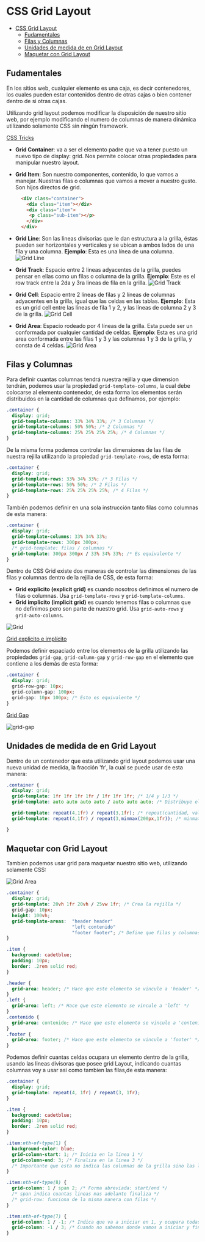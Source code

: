 # CSS Grid Layout

- [CSS Grid Layout](#css-grid-layout)
  - [Fudamentales](#fudamentales)
  - [Filas y Columnas](#filas-y-columnas)
  - [Unidades de medida de en Grid Layout](#unidades-de-medida-de-en-grid-layout)
  - [Maquetar con Grid Layout](#maquetar-con-grid-layout)

## Fudamentales

En los sitios web, cualquier elemento es una caja, es decir contenedores, los
cuales pueden estar contenidos dentro de otras cajas o bien contener dentro de si
otras cajas.

Utilizando grid layout podemos modificar la disposición de nuestro sitio web, por
ejemplo modificando el numero de columnas de manera dinámica utilizando solamente
CSS sin ningún framework.

[CSS Tricks](https://css-tricks.com/)

- **Grid Container**: va a ser el elemento padre que va a tener puesto un nuevo
  tipo de display: grid. Nos permite colocar otras propiedades para manipular
  nuestro layout.
- **Grid Item**: Son nuestro componentes, contenido, lo que vamos a manejar.
  Nuestras filas o columnas que vamos a mover a nuestro gusto. Son hijos directos
  de grid.

  ```html
    <div class="container">
      <div class="item"></div>
      <div class="item">
       <p class="sub-item"></p>
      </div>
    </div>
  ```

- **Grid Line**: Son las lineas divisorias que le dan estructura a la grilla,
  éstas pueden ser horizontales y verticales y se ubican a ambos lados de una
  fila y una columna. **Ejemplo**: Esta es una línea de una columna.
  ![Grid Line](https://css-tricks.com/wp-content/uploads/2016/03/grid-line.png)
- **Grid Track**: Espacio entre 2 lineas adyacentes de la grilla, puedes pensar
  en ellas como un filas o columna de la grilla. **Ejemplo**: Este es el row track
  entre la 2da y 3ra lineas de fila en la grilla.
  ![Grid Track](https://css-tricks.com/wp-content/uploads/2016/03/grid-track.png)
- **Grid Cell**: Espacio entre 2 líneas de filas y 2 líneas de columnas
  adyacentes en la grilla, igual que las celdas en las tablas. **Ejemplo**: Esta es
  un grid cell entre las lineas de fila 1 y 2, y las líneas de columna 2 y 3 de
  la grilla.
  ![Grid Cell](https://css-tricks.com/wp-content/uploads/2016/03/grid-cell.png)
- **Grid Area**: Espacio rodeado por 4 líneas de la grilla. Esta puede ser un
  conformada por cualquier cantidad de celdas. **Ejemplo**: Esta es una grid area
  conformada entre las filas 1 y 3 y las columnas 1 y 3 de la grilla, y consta
  de 4 celdas.
  ![Grid Area](https://css-tricks.com/wp-content/uploads/2016/03/grid-area.png)

## Filas y Columnas

Para definir cuantas columnas tendrá nuestra rejilla y que dimension tendrán,
podemos usar la propiedad `grid-template-columns`, la cual debe colocarse al
elemento contenedor, de esta forma los elementos serán distribuidos en la
cantidad de columnas que definamos, por ejemplo:

```css
.container {
  display: grid;
  grid-template-columns: 33% 34% 33%; /* 3 Columnas */
  grid-template-columns: 50% 50%; /* 2 Columnas */
  grid-template-columns: 25% 25% 25% 25%; /* 4 Columnas */
}
```

De la misma forma podemos controlar las dimensiones de las filas de nuestra
rejilla utilizando la propiedad `grid-template-rows`, de esta forma:

```css
.container {
  display: grid;
  grid-template-rows: 33% 34% 33%; /* 3 Filas */
  grid-template-rows: 50% 50%; /* 2 Filas */
  grid-template-rows: 25% 25% 25% 25%; /* 4 Filas */
}
```

También podemos definir en una sola instrucción tanto filas como columnas de esta
manera:

```css
.container {
  display: grid;
  grid-template-columns: 33% 34% 33%;
  grid-template-rows: 300px 300px;
  /* grid-template: filas / columnas */
  grid-template: 300px 300px / 33% 34% 33%; /* Es equivalente */
}
```

Dentro de CSS Grid existe dos maneras de controlar las dimensiones de las filas y
columnas dentro de la rejilla de CSS, de esta forma:

- **Grid explicito (explicit grid)** es cuando nosotros definimos el numero de
  filas o columnas. Usa `grid-template-rows` y `grid-template-columns`.
- **Grid implicito (implicit grid)** es cuando tenemos filas o columnas que no
  definimos pero son parte de nuestro grid. Usa `grid-auto-rows` y
  `grid-auto-columns`.

![Grid](https://www.quackit.com/pix/stock/css_grid_explicit_and_implicit_track_sizing.png)

[Grid explicito e implícito](https://www.quackit.com/css/grid/tutorial/explicit_vs_implicit_grid.cfm)

Podemos definir espaciado entre los elementos de la grilla utilizando las
propiedades `grid-gap`, `grid-column-gap` y `grid-row-gap` en el elemento que
contiene a los demás de esta forma:

```css
.container {
  display: grid;
  grid-row-gap: 10px;
  grid-column-gap: 100px;
  grid-gap: 10px 100px; /* Esto es equivalente */
}
```

[Grid Gap](https://cssreference.io/property/grid-gap/)

![grid-gap](https://static.platzi.com/media/user_upload/grid-gap-57fc0852-4be3-4a48-9f0d-54ecaa965cf5.jpg)

## Unidades de medida de en Grid Layout

Dentro de un contenedor que esta utilizando grid layout podemos usar una nueva
unidad de medida, la fracción 'fr', la cual se puede usar de esta manera:

```css
.container {
  display: grid;
  grid-template: 1fr 1fr 1fr 1fr / 1fr 1fr 1fr; /* 1/4 y 1/3 */
  grid-template: auto auto auto auto / auto auto auto; /* Distribuye el espacio en función del contenido */

  grid-template: repeat(4,1fr) / repeat(3,1fr); /* repeat(cantidad, valor) */
  grid-template: repeat(4,1fr) / repeat(3,minmax(200px,1fr)); /* minmax(min, max), es util para el responsive */

}
```

## Maquetar con Grid Layout

Tambien podemos usar grid para maquetar nuestro sitio web, utilizando solamente
CSS:

![Grid Area](https://static.platzi.com/media/user_upload/_D__fronted_grid-area_index.html-e3a6d006-2075-43a2-b7d6-f7f0f40695e5.jpg)

```css
.container {
  display: grid;
  grid-template: 20vh 1fr 20vh / 25vw 1fr; /* Crea la rejilla */
  grid-gap: 10px;
  height: 100vh;
  grid-template-areas:  "header header"
                        "left contenido"
                        "footer footer"; /* Define que filas y columnas usa cada area */
}

.item {
  background: cadetblue;
  padding: 10px;
  border: .2rem solid red;
}

.header {
  grid-area: header; /* Hace que este elemento se vincule a 'header' */
}
.left {
  grid-area: left; /* Hace que este elemento se vincule a 'left' */
}
.contenido {
  grid-area: contenido; /* Hace que este elemento se vincule a 'contenido' */
}
.footer {
  grid-area: footer; /* Hace que este elemento se vincule a 'footer' */
}
```

Podemos definir cuantas celdas ocupara un elemento dentro de la grilla, usando
las lineas divisoras que posee grid Layout, indicando cuantas columnas voy a usar
asi como tambien las filas,de esta manera:

```css
.container {
  display: grid;
  grid-template: repeat(4, 1fr) / repeat(3, 1fr);
}

.item {
  background: cadetblue;
  padding: 10px;
  border: .2rem solid red;
}

.item:nth-of-type(1) {
  background-color: blue;
  grid-column-start: 1; /* Inicia en la linea 1 */
  grid-column-end: 3; /* Finaliza en la linea 3 */
  /* Importante que esta no indica las columnas de la grilla sino las lineas que las dividen */
}

.item:nth-of-type(8) {
  grid-column: 1 / span 2; /* Forma abreviada: start/end */
  /* span indica cuantas lineas mas adelante finaliza */
  /* grid-row: funciona de la misma manera con filas */
}

.item:nth-of-type(7) {
  grid-column: 1 / -1; /* Indica que va a iniciar en 1, y ocupara todas las lineas que pueda */
  grid-column: -1 / 3; /* Cuando no sabemos donde vamos a iniciar y finaliza en la linea 3 */
}
```